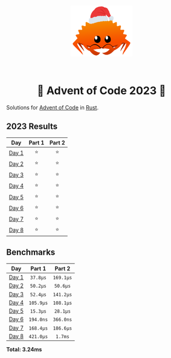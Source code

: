 <div align="center"><img src="./.assets/christmas_ferris.png" width="164"></div>

&nbsp;

<h1 align="center" > 🎄 Advent of Code 2023 🎄</h1>

Solutions for [Advent of Code](https://adventofcode.com/) in [Rust](https://www.rust-lang.org/).

<!--- advent_readme_stars table --->
## 2023 Results

| Day | Part 1 | Part 2 |
| :---: | :---: | :---: |
| [Day 1](https://adventofcode.com/2023/day/1) | ⭐ | ⭐ |
| [Day 2](https://adventofcode.com/2023/day/2) | ⭐ | ⭐ |
| [Day 3](https://adventofcode.com/2023/day/3) | ⭐ | ⭐ |
| [Day 4](https://adventofcode.com/2023/day/4) | ⭐ | ⭐ |
| [Day 5](https://adventofcode.com/2023/day/5) | ⭐ | ⭐ |
| [Day 6](https://adventofcode.com/2023/day/6) | ⭐ | ⭐ |
| [Day 7](https://adventofcode.com/2023/day/7) | ⭐ | ⭐ |
| [Day 8](https://adventofcode.com/2023/day/8) | ⭐ | ⭐ |
<!--- advent_readme_stars table --->

<!--- benchmarking table --->
## Benchmarks

| Day | Part 1 | Part 2 |
| :---: | :---: | :---:  |
| [Day 1](./src/bin/01.rs) | `37.8µs` | `169.1µs` |
| [Day 2](./src/bin/02.rs) | `50.2µs` | `50.6µs` |
| [Day 3](./src/bin/03.rs) | `52.4µs` | `141.2µs` |
| [Day 4](./src/bin/04.rs) | `105.9µs` | `108.1µs` |
| [Day 5](./src/bin/05.rs) | `15.3µs` | `28.1µs` |
| [Day 6](./src/bin/06.rs) | `194.0ns` | `366.0ns` |
| [Day 7](./src/bin/07.rs) | `168.4µs` | `186.6µs` |
| [Day 8](./src/bin/08.rs) | `421.0µs` | `1.7ms` |

**Total: 3.24ms**
<!--- benchmarking table --->
